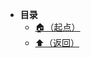 * **目录**
  * [🏠（起点）](/study/README)
  * [⬆️（返回）](/study/前端\03-框架和库\Next框架\HTMLs\nextjs-learn-cn\_next\static/README)
